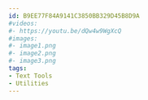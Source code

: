 ```yaml
---
id: B9EE77F84A9141C3850BB329D45B8D9A
#videos:
#- https://youtu.be/dQw4w9WgXcQ
#images:
#- image1.png
#- image2.png
#- image3.png
tags:
- Text Tools
- Utilities
---
```

